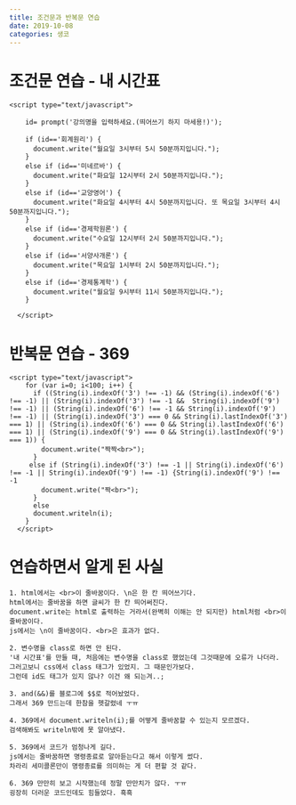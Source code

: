 ```yaml
---
title: 조건문과 반복문 연습
date: 2019-10-08
categories: 생코
---
```


# 조건문 연습 - 내 시간표
  
    <script type="text/javascript">

        id= prompt('강의명을 입력하세요.(띄어쓰기 하지 마세용!)');

        if (id=='회계원리') {
          document.write("월요일 3시부터 5시 50분까지입니다.");
        }
        else if (id=='미네르바') {
          document.write("화요일 12시부터 2시 50분까지입니다.");
        }
        else if (id=='교양영어') {
          document.write("화요일 4시부터 4시 50분까지입니다. 또 목요일 3시부터 4시 50분까지입니다.");
        }
        else if (id=='경제학원론') {
          document.write("수요일 12시부터 2시 50분까지입니다.");
        }
        else if (id=='서양사개론') {
          document.write("목요일 1시부터 2시 50분까지입니다.");
        }
        else if (id=='경제통계학') {
          document.write("월요일 9시부터 11시 50분까지입니다.");
        }

      </script>
      
# 반복문 연습 - 369
  
    <script type="text/javascript">
        for (var i=0; i<100; i++) {
          if ((String(i).indexOf('3') !== -1) && (String(i).indexOf('6') !== -1) || (String(i).indexOf('3') !== -1 &&  String(i).indexOf('9') !== -1) || (String(i).indexOf('6') !== -1 && String(i).indexOf('9') !== -1) || (String(i).indexOf('3') === 0 && String(i).lastIndexOf('3') === 1) || (String(i).indexOf('6') === 0 && String(i).lastIndexOf('6') === 1) || (String(i).indexOf('9') === 0 && String(i).lastIndexOf('9') === 1)) {
            document.write("짝짝<br>");
          }
         else if (String(i).indexOf('3') !== -1 || String(i).indexOf('6') !== -1 || String(i).indexOf('9') !== -1) {String(i).indexOf('9') !== -1
            document.write("짝<br>");
          }
          else
          document.writeln(i);
        }
      </script>
      
# 연습하면서 알게 된 사실

    1. html에서는 <br>이 줄바꿈이다. \n은 한 칸 띄어쓰기다.
    html에서는 줄바꿈을 하면 글씨가 한 칸 띄어써진다.
    document.write는 html로 출력하는 거라서(완벽히 이해는 안 되지만) html처럼 <br>이 줄바꿈이다.
    js에서는 \n이 줄바꿈이다. <br>은 효과가 없다.

    2. 변수명을 class로 하면 안 된다. 
    '내 시간표'를 만들 때, 처음에는 변수명을 class로 했었는데 그것때문에 오류가 나더라.
    그러고보니 css에서 class 태그가 있었지. 그 때문인가보다.
    그런데 id도 태그가 있지 않나? 이건 왜 되는겨..;

    3. and(&&)를 블로그에 $$로 적어놨었다.
    그래서 369 만드는데 한참을 헷갈렸네 ㅜㅠ

    4. 369에서 document.writeln(i);를 어떻게 줄바꿈할 수 있는지 모르겠다.
    검색해봐도 writeln밖에 못 알아냈다.

    5. 369에서 코드가 엄청나게 길다.
    js에서는 줄바꿈하면 명령종료로 알아듣는다고 해서 이렇게 썼다.
    차라리 세미콜론만이 명령종료를 의미하는 게 더 편할 것 같다.

    6. 369 만만히 보고 시작했는데 정말 만만치가 않다. ㅜㅠ
    굉장히 더러운 코드인데도 힘들었다. 흑흑
